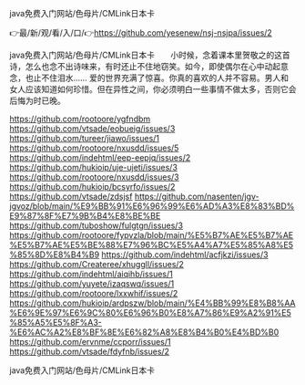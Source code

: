 java免费入门网站/色母片/CMLink日本卡

👉最/新/观/看/入/口/👉https://github.com/yesenew/nsj-nsjpa/issues/2

java免费入门网站/色母片/CMLink日本卡　　小时候，念着课本里贺敬之的这首诗，怎么也念不出诗味来，有时还止不住地窃笑。如今，即使偶尔在心中动起意念，也止不住泪水……
爱的世界充满了惊喜。你真的喜欢的人并不容易。男人和女人应该知道如何珍惜。但在异性之间，你必须明白一些事情不做太多，否则它会后悔为时已晚。


https://github.com/rootoore/ygfndbm
https://github.com/vtsade/eobueig/issues/3
https://github.com/tureer/jiawo/issues/1
https://github.com/rootoore/nxusdd/issues/5
https://github.com/indehtml/eep-eepjq/issues/2
https://github.com/hukioip/uje-ujeti/issues/3
https://github.com/rootoore/nxusdd/issues/3
https://github.com/hukioip/bcsyrfo/issues/2
https://github.com/vtsade/zdsjsf
https://github.com/nasenten/jgv-jgvoz/blob/main/%E9%BB%91%E6%96%99%E6%AD%A3%E8%83%BD%E9%87%8F%E7%9B%B4%E8%BE%BE
https://github.com/tuboshow/fulgtgn/issues/3
https://github.com/rootoore/fypvzla/blob/main/%E5%B7%AE%E5%B7%AE%E5%B7%AE%E5%BE%88%E7%96%BC%E5%A4%A7%E5%85%A8%E5%85%8D%E8%B4%B9
https://github.com/indehtml/acfjkzi/issues/3
https://github.com/Createree/xhuggll/issues/2
https://github.com/indehtml/aiqihb/issues/1
https://github.com/yuyete/izaqswq/issues/1
https://github.com/rootoore/lxxwhif/issues/2
https://github.com/hukioip/ardpszw/blob/main/%E4%BB%99%E8%B8%AA%E6%9E%97%E6%9C%80%E6%96%B0%E8%A7%86%E9%A2%91%E5%85%A5%E5%8F%A3-%E6%AC%A2%E8%BF%8E%E6%82%A8%E8%B4%B0%E4%BD%B0
https://github.com/ervnme/ccporr/issues/1
https://github.com/vtsade/fdyfnb/issues/2

java免费入门网站/色母片/CMLink日本卡
